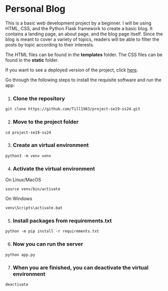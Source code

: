 # Personal Blog

This is a basic web development project by a beginner. I will be using HTML, CSS, and the Python Flask framework to create a basic blog.
It contains a landing page, an about page, and the blog page itself. Since the blog is meant to cover a variety of topics, readers
will be able to filter the posts by topic according to their interests.

The HTML files can be found in the **templates** folder. 
The CSS files can be found in the **static** folder.

If you want to see a deployed version of the project, click [here](https://project-se19-ss24.onrender.com).

Go through the following steps to install the requisite software and run the app:

1. ### Clone the repository
```
git clone https://github.com/Till1983/project-se19-ss24.git
```

2. ### Move to the project folder
```
cd project-se19-ss24
```

3. ### Create an virtual environment
```
python3 -m venv venv
```

4. ### Activate the virtual environment
On Linux/MacOS
```
source venv/bin/activate
````
On Windows
```
venv\Scripts\activate.bat
```
5. ### Install packages from requirements.txt
```
python -m pip install -r requirements.txt
```

6. ### Now you can run the server
```
python app.py
```

7. ### When you are finished, you can deactivate the virtual environment
```
deactivate
```